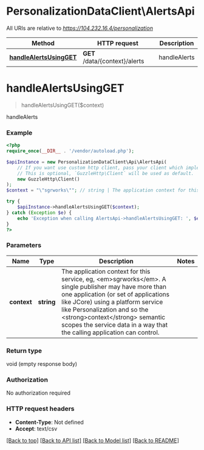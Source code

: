 # PersonalizationDataClient\AlertsApi

All URIs are relative to *https://104.232.16.4/personalization*

Method | HTTP request | Description
------------- | ------------- | -------------
[**handleAlertsUsingGET**](AlertsApi.md#handleAlertsUsingGET) | **GET** /data/{context}/alerts | handleAlerts


# **handleAlertsUsingGET**
> handleAlertsUsingGET($context)

handleAlerts

### Example
```php
<?php
require_once(__DIR__ . '/vendor/autoload.php');

$apiInstance = new PersonalizationDataClient\Api\AlertsApi(
    // If you want use custom http client, pass your client which implements `GuzzleHttp\ClientInterface`.
    // This is optional, `GuzzleHttp\Client` will be used as default.
    new GuzzleHttp\Client()
);
$context = "\"sgrworks\""; // string | The application context for this service, eg, <em>sgrworks</em>. A single publisher may have more than one application (or set of applications like JCore) using a platform service like Personalization and so the <strong>context</strong> semantic scopes the service data in a way that the calling application can control.

try {
    $apiInstance->handleAlertsUsingGET($context);
} catch (Exception $e) {
    echo 'Exception when calling AlertsApi->handleAlertsUsingGET: ', $e->getMessage(), PHP_EOL;
}
?>
```

### Parameters

Name | Type | Description  | Notes
------------- | ------------- | ------------- | -------------
 **context** | **string**| The application context for this service, eg, &lt;em&gt;sgrworks&lt;/em&gt;. A single publisher may have more than one application (or set of applications like JCore) using a platform service like Personalization and so the &lt;strong&gt;context&lt;/strong&gt; semantic scopes the service data in a way that the calling application can control. |

### Return type

void (empty response body)

### Authorization

No authorization required

### HTTP request headers

 - **Content-Type**: Not defined
 - **Accept**: text/csv

[[Back to top]](#) [[Back to API list]](../../README.md#documentation-for-api-endpoints) [[Back to Model list]](../../README.md#documentation-for-models) [[Back to README]](../../README.md)

